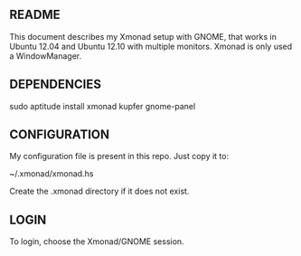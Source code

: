 README
------

This document describes my Xmonad setup with GNOME, that works in Ubuntu 12.04 and
Ubuntu 12.10 with multiple monitors. Xmonad is only used a WindowManager.

DEPENDENCIES
------------

  sudo aptitude install xmonad kupfer gnome-panel

CONFIGURATION
-------------

My configuration file is present in this repo. Just copy it to:

  ~/.xmonad/xmonad.hs

Create the .xmonad directory if it does not exist.

LOGIN
-----

To login, choose the Xmonad/GNOME session.

